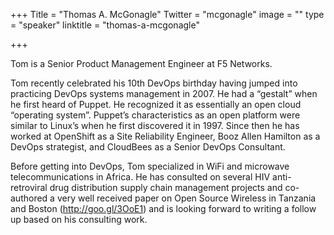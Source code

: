 +++
Title = "Thomas A. McGonagle"
Twitter = "mcgonagle"
image = ""
type = "speaker"
linktitle = "thomas-a-mcgonagle"

+++

Tom is a Senior Product Management Engineer at F5 Networks.

Tom recently celebrated his 10th DevOps birthday having jumped into practicing
DevOps systems management in 2007. He had a “gestalt” when he first heard of
Puppet. He recognized it as essentially an open cloud “operating system”.
Puppet’s characteristics as an open platform were similar to Linux’s when he
first discovered it in 1997. Since then he has worked at OpenShift as a Site
Reliability Engineer, Booz Allen Hamilton as a DevOps strategist, and CloudBees
as a Senior DevOps Consultant.

Before getting into DevOps, Tom specialized in WiFi and microwave
telecommunications in Africa. He has consulted on several HIV anti-retroviral
drug distribution supply chain management projects and co-authored a very well
received paper on Open Source Wireless in Tanzania and Boston
(http://goo.gl/3OoE1) and is looking forward to writing a follow up based on
his consulting work.
